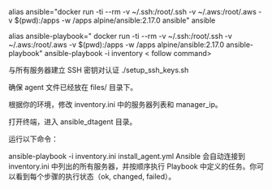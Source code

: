 alias ansible="docker run -ti --rm -v ~/.ssh:/root/.ssh -v ~/.aws:/root/.aws -v $(pwd):/apps -w /apps alpine/ansible:2.17.0 ansible"
ansible <follow command>

alias ansible-playbook=" docker run -ti --rm -v ~/.ssh:/root/.ssh -v ~/.aws:/root/.aws -v $(pwd):/apps -w /apps alpine/ansible:2.17.0 ansible-playbook"
ansible-playbook -i inventory < follow command>

与所有服务器建立 SSH 密钥对认证 ./setup_ssh_keys.sh

确保 agent 文件已经放在 files/ 目录下。

根据你的环境，修改 inventory.ini 中的服务器列表和 manager_ip。

打开终端，进入 ansible_dtagent 目录。

运行以下命令：

ansible-playbook -i inventory.ini install_agent.yml
Ansible 会自动连接到 inventory.ini 中列出的所有服务器，并按顺序执行 Playbook 中定义的任务。你可以看到每个步骤的执行状态（ok, changed, failed）。